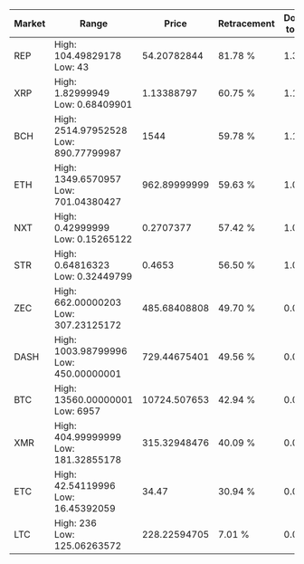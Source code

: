 | Market | Range | Price| Retracement | Doubles to 50% |
| --- | --- | --- | --- | --- |
| REP | High: 104.49829178<br />Low: 43 | 54.20782844 | 81.78 % | 1.36 |
| XRP | High: 1.82999949<br />Low: 0.68409901 | 1.13388797 | 60.75 % | 1.11 |
| BCH | High: 2514.97952528<br />Low: 890.77799987 | 1544 | 59.78 % | 1.10 |
| ETH | High: 1349.6570957<br />Low: 701.04380427 | 962.89999999 | 59.63 % | 1.06 |
| NXT | High: 0.42999999<br />Low: 0.15265122 | 0.2707377 | 57.42 % | 1.08 |
| STR | High: 0.64816323<br />Low: 0.32449799 | 0.4653 | 56.50 % | 1.05 |
| ZEC | High: 662.00000203<br />Low: 307.23125172 | 485.68408808 | 49.70 % | 0.00 |
| DASH | High: 1003.98799996<br />Low: 450.00000001 | 729.44675401 | 49.56 % | 0.00 |
| BTC | High: 13560.00000001<br />Low: 6957 | 10724.507653 | 42.94 % | 0.00 |
| XMR | High: 404.99999999<br />Low: 181.32855178 | 315.32948476 | 40.09 % | 0.00 |
| ETC | High: 42.54119996<br />Low: 16.45392059 | 34.47 | 30.94 % | 0.00 |
| LTC | High: 236<br />Low: 125.06263572 | 228.22594705 | 7.01 % | 0.00 |
